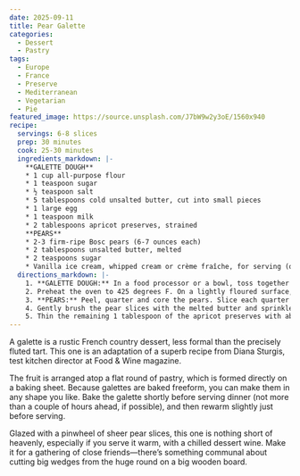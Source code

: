 ```yaml
---
date: 2025-09-11
title: Pear Galette
categories:
  - Dessert
  - Pastry
tags:
  - Europe
  - France
  - Preserve
  - Mediterranean
  - Vegetarian
  - Pie
featured_image: https://source.unsplash.com/J7bW9w2y3oE/1560x940
recipe:
  servings: 6-8 slices
  prep: 30 minutes
  cook: 25-30 minutes
  ingredients_markdown: |-
    **GALETTE DOUGH**
    * 1 cup all-purpose flour
    * 1 teaspoon sugar
    * ½ teaspoon salt
    * 5 tablespoons cold unsalted butter, cut into small pieces
    * 1 large egg
    * 1 teaspoon milk
    * 2 tablespoons apricot preserves, strained
    **PEARS**
    * 2-3 firm-ripe Bosc pears (6-7 ounces each)
    * 2 tablespoons unsalted butter, melted
    * 2 teaspoons sugar
    * Vanilla ice cream, whipped cream or crème fraîche, for serving (optional)
  directions_markdown: |-
    1. **GALETTE DOUGH:** In a food processor or a bowl, toss together the flour, sugar and salt. Pulse or cut in the butter until the mixture is crumbly. Beat the egg with the milk in a measuring cup. Sprinkle 2 tablespoons of the egg mixture over the flour mixture and pulse or stir it in with a fork (reserve the remainder). Gather the dough into a smooth mass, pat into a 5-inch disk, and refrigerate for about 30 minutes.
    2. Preheat the oven to 425 degrees F. On a lightly floured surface, roll out the dough into a 9½-inch circle. Transfer the dough to a lightly buttered baking sheet. Fold in about ¼ inch of the dough all around, forming a neat rim. With the back of a knife, score decorative diagonal indentations around the rim. Brush the rim with a little of the reserved beaten egg. Brush 1 tablespoon of the apricot preserves over the bottom of the tart shell. Refrigerate while you prepare the pears.
    3. **PEARS:** Peel, quarter and core the pears. Slice each quarter lengthwise into 5 thin wedges. Arrange all but about 6 of the pear slices on the dough in a spoke pattern, overlapping them slightly. Trim the remaining slices and arrange them in the center of the tart.
    4. Gently brush the pear slices with the melted butter and sprinkle with the sugar. Bake until the dough is crisp and golden and the pears are tender, 25 to 30 minutes.
    5. Thin the remaining 1 tablespoon of the apricot preserves with about ½ teaspoon hot water and brush over the pear slices. Serve the galette warm, cutting it into large wedges and topping with a little ice cream, whipped cream or crème fraîche, if you like.
---
```

A galette is a rustic French country dessert, less formal than the precisely fluted tart. This one is an adaptation of a superb recipe from Diana Sturgis, test kitchen director at Food & Wine magazine.

The fruit is arranged atop a flat round of pastry, which is formed directly on a baking sheet. Because galettes are baked freeform, you can make them in any shape you like. Bake the galette shortly before serving dinner (not more than a couple of hours ahead, if possible), and then rewarm slightly just before serving.

Glazed with a pinwheel of sheer pear slices, this one is nothing short of heavenly, especially if you serve it warm, with a chilled dessert wine. Make it for a gathering of close friends—there’s something communal about cutting big wedges from the huge round on a big wooden board.
